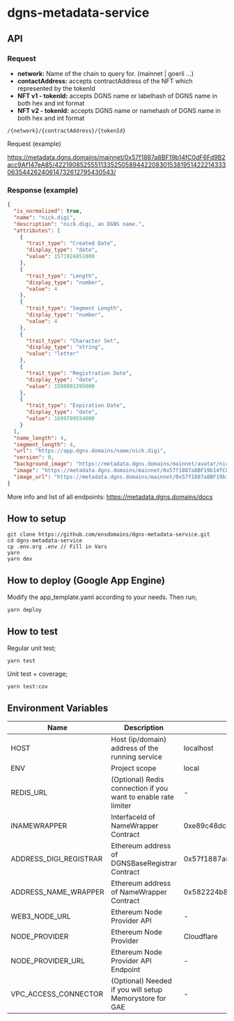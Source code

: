 # dgns-metadata-service

## API


### Request
- __network:__ Name of the chain to query for. (mainnet | goerli ...)
- __contactAddress:__ accepts contractAddress of the NFT which represented by the tokenId
- __NFT v1 - tokenId:__ accepts DGNS name or labelhash of DGNS name in both hex and int format
- __NFT v2 - tokenId:__ accepts DGNS name or namehash of DGNS name in both hex and int format

```
/{network}/{contractAddress}/{tokenId}
```

Request (example)

https://metadata.dgns.domains/mainnet/0x57f1887a8BF19b14fC0dF6Fd9B2acc9Af147eA85/42219085255511335250589442208301538195142221433306354426240614732612795430543/

### Response (example)

```json
{
  "is_normalized": true,
  "name": "nick.digi",
  "description": "nick.digi, an DGNS name.",
  "attributes": [
    {
      "trait_type": "Created Date",
      "display_type": "date",
      "value": 1571924851000
    },
    {
      "trait_type": "Length",
      "display_type": "number",
      "value": 4
    },
    {
      "trait_type": "Segment Length",
      "display_type": "number",
      "value": 4
    },
    {
      "trait_type": "Character Set",
      "display_type": "string",
      "value": "letter"
    },
    {
      "trait_type": "Registration Date",
      "display_type": "date",
      "value": 1580803395000
    },
    {
      "trait_type": "Expiration Date",
      "display_type": "date",
      "value": 1699709554000
    }
  ],
  "name_length": 4,
  "segment_length": 4,
  "url": "https://app.dgns.domains/name/nick.digi",
  "version": 0,
  "background_image": "https://metadata.dgns.domains/mainnet/avatar/nick.digi",
  "image": "https://metadata.dgns.domains/mainnet/0x57f1887a8BF19b14fC0dF6Fd9B2acc9Af147eA85/0x5d5727cb0fb76e4944eafb88ec9a3cf0b3c9025a4b2f947729137c5d7f84f68f/image",
  "image_url": "https://metadata.dgns.domains/mainnet/0x57f1887a8BF19b14fC0dF6Fd9B2acc9Af147eA85/0x5d5727cb0fb76e4944eafb88ec9a3cf0b3c9025a4b2f947729137c5d7f84f68f/image"
}

```

More info and list of all endpoints: https://metadata.dgns.domains/docs


## How to setup

```
git clone https://github.com/ensdomains/dgns-metadata-service.git
cd dgns-metadata-service
cp .env.org .env // Fill in Vars
yarn
yarn dev
```


## How to deploy (Google App Engine)

Modify the app_template.yaml according to your needs. Then run;

```
yarn deploy
```


## How to test

Regular unit test;
```
yarn test
```

Unit test + coverage;
```
yarn test:cov
```


## Environment Variables

| Name | Description | Default value | Options |
| ---- | ----------- | ------------- | ------- |
| HOST | Host (ip/domain) address of the running service | localhost | - | No |
| ENV | Project scope | local | local/prod |
| REDIS_URL | (Optional) Redis connection if you want to enable rate limiter | - | - |
| INAMEWRAPPER | InterfaceId of NameWrapper Contract | 0xe89c48dc | - |
| ADDRESS_DIGI_REGISTRAR | Ethereum address of DGNSBaseRegistrar Contract | 0x57f1887a8BF19b14fC0dF6Fd9B2acc9Af147eA85 | - |
| ADDRESS_NAME_WRAPPER | Ethereum address of NameWrapper Contract | 0x582224b8d4534F4749EFA4f22eF7241E0C56D4B8 | - |
| WEB3_NODE_URL | Ethereum Node Provider API | - | - |
| NODE_PROVIDER | Ethereum Node Provider | Cloudflare | Cloudflare/Google/Infura/Local |
| NODE_PROVIDER_URL | Ethereum Node Provider API Endpoint | - | - |
| VPC_ACCESS_CONNECTOR | (Optional) Needed if you will setup Memorystore for GAE | - | - |


<!-- MARKDOWN LINKS & IMAGES -->
<!-- https://www.markdownguide.org/basic-syntax/#reference-style-links -->
[contributors-shield]: https://img.shields.io/github/contributors/ensdomains/dgns-metadata-service.svg?style=for-the-badge
[contributors-url]: https://github.com/ensdomains/dgns-metadata-service/graphs/contributors
[forks-shield]: https://img.shields.io/github/forks/ensdomains/dgns-metadata-service.svg?style=for-the-badge
[forks-url]: https://github.com/mdtanrikulu/ensdomains/dgns-metadata-service/members
[stars-shield]: https://img.shields.io/github/stars/ensdomains/dgns-metadata-service.svg?style=for-the-badge
[stars-url]: https://github.com/ensdomains/dgns-metadata-service/stargazers
[issues-shield]: https://img.shields.io/github/issues/ensdomains/dgns-metadata-service.svg?style=for-the-badge
[issues-url]: https://github.com/ensdomains/dgns-metadata-service/issues
[license-shield]: https://img.shields.io/github/license/ensdomains/dgns-metadata-service.svg?style=for-the-badge
[license-url]: https://github.com/ensdomains/dgns-metadata-service/blob/master/LICDGNSE
[travis-shield]: https://img.shields.io/travis/com/ensdomains/dgns-metadata-service/master?style=for-the-badge
[travis-url]: https://travis-ci.com/github/ensdomains/dgns-metadata-service
